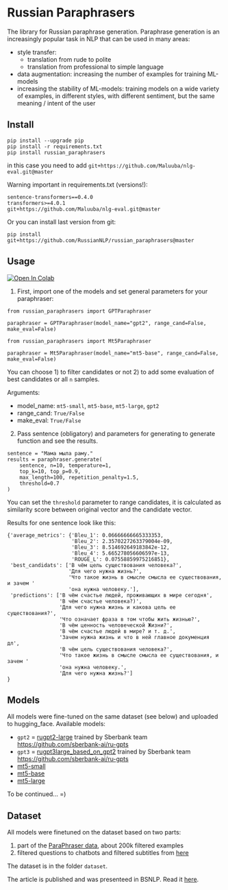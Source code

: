 # Russian Paraphrasers

The library for Russian paraphrase generation.
Paraphrase generation is an increasingly popular task in NLP that can be used in many areas:

- style transfer: 
    - translation from rude to polite
    - translation from professional to simple language
- data augmentation: increasing the number of examples for training ML-models
- increasing the stability of ML-models: training models on a wide variety of examples, in different styles, with different sentiment, but the same meaning / intent of the user

## Install

```
pip install --upgrade pip
pip install -r requirements.txt
pip install russian_paraphrasers
```
in this case you need to add `git+https://github.com/Maluuba/nlg-eval.git@master`

Warning important in requirements.txt (versions!):
```
sentence-transformers==0.4.0
transformers>=4.0.1
git+https://github.com/Maluuba/nlg-eval.git@master
```


Or you can install last version from git:
```
pip install git+https://github.com/RussianNLP/russian_paraphrasers@master
```


## Usage

[![Open In Colab](https://colab.research.google.com/assets/colab-badge.svg)](https://colab.research.google.com/drive/1IjBeV--kiBoPQM6bqg9h2cX4Vhf1ofNK?usp=sharing)

1) First, import one of the models and set general parameters for your paraphraser:

```
from russian_paraphrasers import GPTParaphraser

paraphraser = GPTParaphraser(model_name="gpt2", range_cand=False, make_eval=False)
```

```
from russian_paraphrasers import Mt5Paraphraser

paraphraser = Mt5Paraphraser(model_name="mt5-base", range_cand=False, make_eval=False)
```

You can choose 1) to filter candidates or not 2) to add some evaluation of best candidates or all `n` samples.

Arguments:
- model_name: `mt5-small`, `mt5-base`, `mt5-large`, `gpt2`
- range_cand: `True/False`
- make_eval: `True/False`

2) Pass sentence (obligatory) and parameters for generating to generate function and see the results.

```
sentence = "Мама мыла раму."
results = paraphraser.generate(
    sentence, n=10, temperature=1, 
    top_k=10, top_p=0.9, 
    max_length=100, repetition_penalty=1.5,
    threshold=0.7
)
```
You can set the `threshold` parameter to range candidates, 
it is calculated as similarity score between original vector and the candidate vector.


Results for one sentence look like this:

```
{'average_metrics': {'Bleu_1': 0.06666666665333353,
                     'Bleu_2': 2.3570227263379004e-09,
                     'Bleu_3': 8.514692649183842e-12,
                     'Bleu_4': 5.665278056606597e-13,
                     'ROUGE_L': 0.07558859975216851},
 'best_candidats': ['В чём цель существования человека?',
                    'Для чего нужна жизнь?',
                    'Что такое жизнь в смысле смысла ее существования, и зачем '
                    'она нужна человеку.'],
 'predictions': ['В чём счастье людей, проживающих в мире сегодня',
                 'В чём счастье человека?)',
                 'Для чего нужна жизнь и какова цель ее существования?',
                 'Что означает фраза в том чтобы жить жизнью?',
                 'В чём ценность человеческой Жизни?',
                 'В чём счастье людей в мире? и т. д.',
                 'Зачем нужна жизнь и что в ней главное докуменция дл',
                 'В чём цель существования человека?',
                 'Что такое жизнь в смысле смысла ее существования, и зачем '
                 'она нужна человеку.',
                 'Для чего нужна жизнь?']
}
```

## Models

All models were fine-tuned on the same dataset (see below) and uploaded to hugging_face.
Available models:
- `gpt2` = [rugpt2-large](https://huggingface.co/sberbank-ai/rugpt2large) trained by Sberbank team https://github.com/sberbank-ai/ru-gpts
- `gpt3` = [rugpt3large_based_on_gpt2](https://huggingface.co/sberbank-ai/rugpt3large_based_on_gpt2) trained by Sberbank team https://github.com/sberbank-ai/ru-gpts
- [mt5-small](https://huggingface.co/google/mt5-small)
- [mt5-base](https://huggingface.co/google/mt5-base)
- [mt5-large](https://huggingface.co/google/mt5-large)

To be continued... =)

## Dataset

All models were finetuned on the dataset based on two parts:

1) part of the [ParaPhraser data](http://paraphraser.ru/download/), about 200k filtered examples
2) filtered questions to chatbots and filtered subtitles from [here](https://github.com/rysshe/paraphrase/tree/master/data)

The dataset is in the folder `dataset`.

The article is published and was presenteed in BSNLP. Read it [here](http://bsnlp.cs.helsinki.fi/papers-2021/2021.bsnlp-1.2.pdf). 
